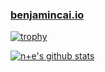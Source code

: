 ### [benjamincai.io](https://benjamincai.io)

[![trophy](https://github-profile-trophy.vercel.app/?username=BenjiTheC)](https://github.com/ryo-ma/github-profile-trophy)

[![n+e's github stats](https://github-readme-stats.vercel.app/api?username=BenjiTheC&show_icons=true)](https://github.com/BenjiTheC/)

<!--
**BenjiTheC/BenjiTheC** is a ✨ _special_ ✨ repository because its `README.md` (this file) appears on your GitHub profile.

Here are some ideas to get you started:

- 🔭 I’m currently working on ...
- 🌱 I’m currently learning ...
- 👯 I’m looking to collaborate on ...
- 🤔 I’m looking for help with ...
- 💬 Ask me about ...
- 📫 How to reach me: ...
- 😄 Pronouns: ...
- ⚡ Fun fact: ...
-->
